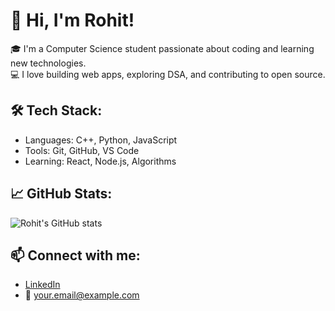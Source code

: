 # 👋 Hi, I'm Rohit!

🎓 I'm a Computer Science student passionate about coding and learning new technologies.  
💻 I love building web apps, exploring DSA, and contributing to open source.

## 🛠️ Tech Stack:
- Languages: C++, Python, JavaScript
- Tools: Git, GitHub, VS Code
- Learning: React, Node.js, Algorithms

## 📈 GitHub Stats:
![Rohit's GitHub stats](https://github-readme-stats.vercel.app/api?username=rht25&show_icons=true&theme=radical)

## 📫 Connect with me:
- [LinkedIn](https://www.linkedin.com/in/yourprofile/)
- 📧 your.email@example.com



